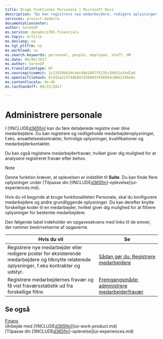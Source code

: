 ```yaml
---
title: Bruge funktionen Personale | Microsoft Docs
description: "Du kan registrere nye medarbejdere, redigere oplysninger om eksisterende personale og registrere og analysere fravær."
services: project-madeira
documentationcenter: 
author: SorenGP
ms.service: dynamics365-financials
ms.topic: article
ms.devlang: na
ms.tgt_pltfrm: na
ms.workload: na
ms.search.keywords: personnel, people, employee, staff, HR
ms.date: 08/09/2017
ms.author: SorenGP
ms.translationtype: HT
ms.sourcegitcommit: 2c13559bb3dc44cdb61697f5135c5b931e34d2a8
ms.openlocfilehash: 87a55a215f4db857d390033fb6954c06b210be8c
ms.contentlocale: da-dk
ms.lasthandoff: 09/22/2017

---
```

# <a name="manage-human-resources"></a>Administrere personale
I [!INCLUDE[d365fin](includes/d365fin_md.md)] kan du føre detaljerede registre over dine medarbejdere. Du kan registrere og vedligeholde medarbejderoplysninger, f.eks. ansættelseskontrakter, fortrolige oplysninger, kvalifikationer og medarbejderkontakter.

Du kan også registrere medarbejderfravær, hvilket giver dig mulighed for at analysere registreret fravær efter behov.

> [!NOTE]  
> Denne funktion kræver, at oplevelsen er indstillet til **Suite**. Du kan finde flere oplysninger under [Tilpasse din [!INCLUDE[d365fin](includes/d365fin_md.md)]-oplevelse](ui-experiences.md).

Hvis du vil begynde at bruge funktionaliteten Personale, skal du konfigurere medarbejdere og andre grundliggende oplysninger. Du kan derefter knytte forskellige koder til en medarbejder, hvilket giver dig mulighed for at filtrere oplysninger for bestemte medarbejdere.

Den følgende tabel indeholder en opgavesekvens med links til de emner, der rummer beskrivelserne af opgaverne.

| Hvis du vil | Se |
| --- | --- |
| Registrere nye medarbejder eller redigere poster for eksisterende medarbejdere og tilknytte relaterede oplysninger, f.eks kontrakter og udstyr. |[Sådan gør du: Registrere medarbejdere](hr-how-register-employees.md) |
| Registrere medarbejdernes fravær og få vist fraværsstatistik ud fra forskellige filtre. |[Fremgangsmåde: administrere medarbejderfravær](hr-how-manage-absence.md) |

## <a name="see-also"></a>Se også
[Finans](finance.md)  
[Arbejde med [!INCLUDE[d365fin](includes/d365fin_md.md)]](ui-work-product.md)  
[Tilpasse din [!INCLUDE[d365fin](includes/d365fin_md.md)]-oplevelse](ui-experiences.md)        

